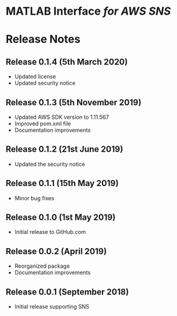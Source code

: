 # MATLAB Interface *for AWS SNS*
# Release Notes

## Release 0.1.4 (5th March 2020)
* Updated license
* Updated security notice

## Release 0.1.3 (5th November 2019)
* Updated AWS SDK version to 1.11.567
* Improved pom.xml file
* Documentation improvements

## Release 0.1.2 (21st June 2019)
* Updated the security notice

## Release 0.1.1 (15th May 2019)
* Minor bug fixes

## Release 0.1.0 (1st May 2019)
* Initial release to GitHub.com

## Release 0.0.2 (April 2019)
* Reorganized package
* Documentation improvements

## Release 0.0.1 (September 2018)
* Initial release supporting SNS

[//]: #  (Copyright 2019-2020 The MathWorks, Inc.)
